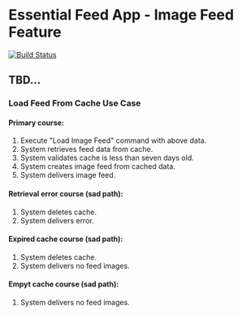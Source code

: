 # Essential Feed App - Image Feed Feature

[![Build Status](https://travis-ci.com/sanelz/essential-feed.svg?branch=main)](https://travis-ci.com/sanelz/essential-feed)

## TBD...

### Load Feed From Cache Use Case

#### Primary course:
1. Execute "Load Image Feed" command with above data.
2. System retrieves feed data from cache.
3. System validates cache is less than seven days old.
4. System creates image feed from cached data.
5. System delivers image feed.

#### Retrieval error course (sad path):
1. System deletes cache.
2. System delivers error.

#### Expired cache course (sad path):
1. System deletes cache.
2. System delivers no feed images.

#### Empyt cache course (sad path):
1. System delivers no feed images.
